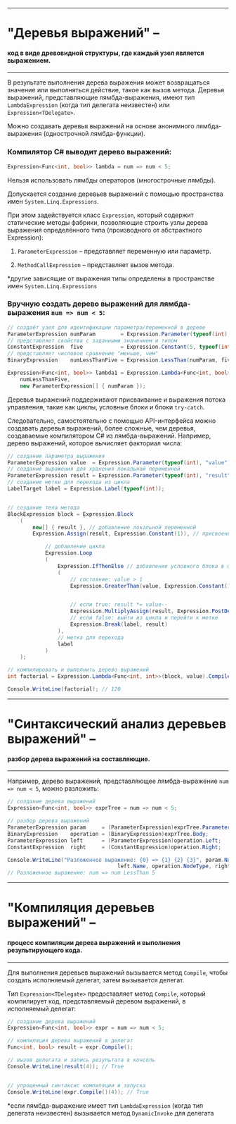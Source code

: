 ﻿___________________________________________________________________________________________
# "Деревья выражений" – 
#### код в виде древовидной структуры, где каждый узел является выражением. ####
___________________________________________________________________________________________

В результате выполнения дерева выражения может возвращаться значение или
выполняться действие, такое как вызов метода.
Деревья выражений, представляющие лямбда-выражения, имеют тип
```LambdaExpression``` (когда тип делегата неизвестен) или ```Expression<TDelegate>```.


Можно создавать деревья выражений на основе анонимного лямбда-выражения
(однострочной лямбда-функции).
### Компилятор C# выводит дерево выражений: ###
```c#
Expression<Func<int, bool>> lambda = num => num < 5;
```
Нельзя использовать лямбды операторов (многострочные лямбды). 


Допускается создание деревьев выражений с помощью пространства
имен ```System.Linq.Expressions```.

При этом задействуется класс ```Expression```, который содержит статические
методы фабрики, позволяющие строить узлы дерева выражения
определённого типа (производного от абстрактного Expression):

1. ```ParameterExpression``` – представляет переменную или параметр.

2. ```MethodCallExpression``` – представляет вызов метода.

*другие зависящие от выражения типы определены в пространстве имен
```System.Linq.Expressions```

### Вручную создать дерево выражений для лямбда-выражения ```num => num < 5```: ###
```c#
// создаёт узел для идентификации параметра/переменной в дереве
ParameterExpression numParam        = Expression.Parameter(typeof(int), "num");
// представляет свойства с заданными значением и типом
ConstantExpression  five            = Expression.Constant(5, typeof(int));
// представляет числовое сравнение "меньше, чем"
BinaryExpression    numLessThanFive = Expression.LessThan(numParam, five);

Expression<Func<int, bool>> lambda1 = Expression.Lambda<Func<int, bool>>(
    numLessThanFive,
    new ParameterExpression[] { numParam });
```

Деревья выражений поддерживают присваивание и выражения потока управления,
такие как циклы, условные блоки и блоки ```try-catch```.

Следовательно, самостоятельно с помощью API-интерфейса можно создавать
деревья выражений, более сложные, чем деревья, создаваемые
компилятором C# из лямбда-выражений.
Например, дерево выражений, которое вычисляет факториал числа:
```c#
// создание параметра выражения
ParameterExpression value  = Expression.Parameter(typeof(int), "value");
// создание выражения для хранения локальной переменной
ParameterExpression result = Expression.Parameter(typeof(int), "result");
// создание метки для перехода из цикла
LabelTarget label = Expression.Label(typeof(int));


// создание тела метода
BlockExpression block = Expression.Block
    (
        new[] { result }, // добавление локальной переменной
        Expression.Assign(result, Expression.Constant(1)), // присвоение константы локальной переменной: result = 1

            // добавление цикла
            Expression.Loop
            (
                Expression.IfThenElse // добавление условного блока в цикл
                (
                    // состояние: value > 1
                    Expression.GreaterThan(value, Expression.Constant(1)),


                    // если true: result *= value--
                    Expression.MultiplyAssign(result, Expression.PostDecrementAssign(value)),
                    // если false: выйти из цикла и перейти к метке
                    Expression.Break(label, result)
                ),
                // метка для перехода
                label
            )
    );

// компилировать и выполнить дерево выражений
int factorial = Expression.Lambda<Func<int, int>>(block, value).Compile()(5);

Console.WriteLine(factorial); // 120
```
___________________________________________________________________________________________
# "Синтаксический анализ деревьев выражений" – 
#### разбор дерева выражений на составляющие. ####
___________________________________________________________________________________________

Например, дерево выражений, представляющее лямбда-выражение ```num => num < 5```, можно разложить:
```c#
// создание дерева выражений
Expression<Func<int, bool>> exprTree = num => num < 5;

// разбор дерева выражений 
ParameterExpression param     = (ParameterExpression)exprTree.Parameters[0];
BinaryExpression    operation = (BinaryExpression)exprTree.Body;
ParameterExpression left      = (ParameterExpression)operation.Left;
ConstantExpression  right     = (ConstantExpression)operation.Right;

Console.WriteLine("Разложенное выражение: {0} => {1} {2} {3}", param.Name,
                                   left.Name, operation.NodeType, right.Value);
// Разложенное выражение: num => num LessThan 5
```
___________________________________________________________________________________________
# "Компиляция деревьев выражений" – 
#### процесс компиляции дерева выражений и выполнения результирующего кода. ####
___________________________________________________________________________________________

Для выполнения деревьев выражений вызывается метод ```Compile```, чтобы создать
исполняемый делегат, затем вызывается делегат.

Тип ```Expression<TDelegate>``` предоставляет метод ```Compile```, который компилирует код,
представляемый деревом выражений, в исполняемый делегат:
```c#
// создание дерева выражений
Expression<Func<int, bool>> expr = num => num < 5;

// компиляция дерева выражений в делегат
Func<int, bool> result = expr.Compile();

// вызов делегата и запись результата в консоль
Console.WriteLine(result(4)); // True


// упрощенный синтаксис компиляции и запуска  
Console.WriteLine(expr.Compile()(4)); // True
```
*если лямбда-выражение имеет тип ```LambdaExpression``` (когда тип делегата неизвестен)
вызывается метод ```DynamicInvoke``` для делегата

